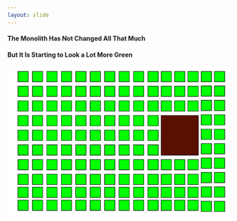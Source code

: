 ```yaml
---
layout: slide
---
```


#### The Monolith Has Not Changed All That Much
#### But It Is Starting to Look a Lot More Green

![Brown To Green Field][brownToGreen]



[brownToGreen]: assets/images/BrownToGreen.png
